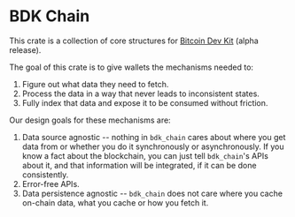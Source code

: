 # BDK Chain

This crate is a collection of core structures for [Bitcoin Dev Kit] (alpha release).

The goal of this crate is to give wallets the mechanisms needed to:

1. Figure out what data they need to fetch.
2. Process the data in a way that never leads to inconsistent states.
3. Fully index that data and expose it to be consumed without friction.

Our design goals for these mechanisms are:

1. Data source agnostic -- nothing in `bdk_chain` cares about where you get data from or whether
   you do it synchronously or asynchronously. If you know a fact about the blockchain, you can just
   tell `bdk_chain`'s APIs about it, and that information will be integrated, if it can be done
   consistently.
2. Error-free APIs.
3. Data persistence agnostic -- `bdk_chain` does not care where you cache on-chain data, what you
   cache or how you fetch it.

[Bitcoin Dev Kit]: https://bitcoindevkit.org/
